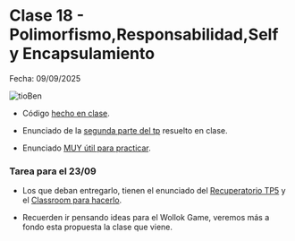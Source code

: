 # Clase 18 -  Polimorfismo,Responsabilidad,Self y Encapsulamiento

Fecha: 09/09/2025

![tioBen](https://github.com/user-attachments/assets/b2d992ab-df70-45a3-8c88-e8d091a8ad79)

* Código [hecho en clase](https://github.com/pdepman/2025-o-polimorfismo).

* Enunciado de la [segunda parte del tp](https://docs.google.com/document/d/12duDosmFd8OfPGmafunU4B7ol3c4tUWMj3a4WBKXHeo/edit?usp=sharing) resuelto en clase.

* Enunciado [MUY útil para practicar](https://docs.google.com/document/d/1lzET34ahHVyi8whyeUHJHAzBhdMzSLQ8EGvGLZy9BEw/edit?tab=t.0#heading=h.cwskv8ocdd1u).

### Tarea para el 23/09

* Los que deban entregarlo, tienen el enunciado del [Recuperatorio TP5](https://docs.google.com/document/d/1v5MK0lleYCnjITK-EQGJ4q8t7hq1px87vhVeVnrFKqc/edit?usp=drivesdk) y el [Classroom para hacerlo](https://classroom.github.com/a/T2juNr4b).

* Recuerden ir pensando ideas para el Wollok Game, veremos más a fondo esta propuesta la clase que viene. 
